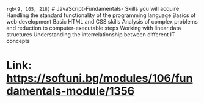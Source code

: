 `rgb(9, 105, 218)`	# JavaScript-Fundamentals-
Skills you will acquire
Handling the standard functionality of the programming language
Basics of web development
Basic HTML and CSS skills
Analysis of complex problems and reduction to computer-executable steps
Working with linear data structures
Understanding the interrelationship between different IT concepts
# Link: https://softuni.bg/modules/106/fundamentals-module/1356
